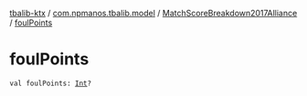 [tbalib-ktx](../../index.md) / [com.npmanos.tbalib.model](../index.md) / [MatchScoreBreakdown2017Alliance](index.md) / [foulPoints](./foul-points.md)

# foulPoints

`val foulPoints: `[`Int`](https://kotlinlang.org/api/latest/jvm/stdlib/kotlin/-int/index.html)`?`